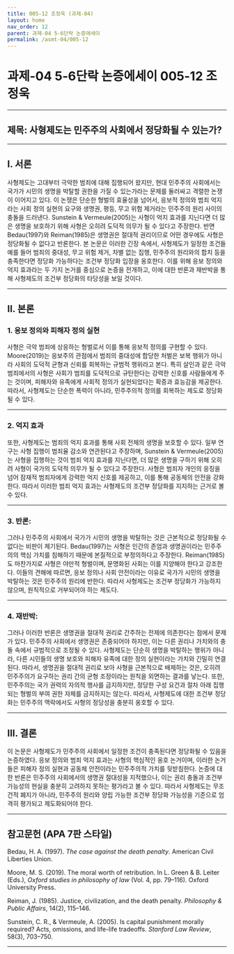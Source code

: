 ```yaml
---
title: 005-12 조정욱 (과제-04)
layout: home
nav_order: 12
parent: 과제-04 5-6단락 논증에세이
permalink: /asmt-04/005-12
---
```


# 과제-04 5-6단락 논증에세이 005-12 조정욱 

---

## 제목: 사형제도는 민주주의 사회에서 정당화될 수 있는가?

---

## I. 서론

사형제도는 고대부터 극악한 범죄에 대해 집행되어 왔지만, 현대 민주주의 사회에서는 국가가 시민의 생명을 박탈할 권한을 가질 수 있는가라는 문제를 둘러싸고 격렬한 논쟁이 이어지고 있다. 이 논쟁은 단순한 형벌의 효율성을 넘어서, 응보적 정의와 범죄 억지라는 사회 정의 실현의 요구와 생명권, 평등, 무고 위험 제거라는 민주주의 원리 사이의 충돌을 드러낸다. Sunstein & Vermeule(2005)는 사형이 억지 효과를 지닌다면 더 많은 생명을 보호하기 위해 사형은 오히려 도덕적 의무가 될 수 있다고 주장한다. 반면 Bedau(1997)와 Reiman(1985)은 생명권은 절대적 권리이므로 어떤 경우에도 사형은 정당화될 수 없다고 반론한다. 본 논문은 이러한 긴장 속에서, 사형제도가 일정한 조건들 예를 들어 범죄의 중대성, 무고 위험 제거, 차별 없는 집행, 민주주의 원리와의 합치 등을 충족한다면 정당화 가능하다는 조건부 정당화 입장을 옹호한다. 이를 위해 응보 정의와 억지 효과라는 두 가지 논거를 중심으로 논증을 전개하고, 이에 대한 반론과 재반박을 통해 사형제도의 조건부 정당화의 타당성을 보일 것이다.  

---

## II. 본론

### 1. 응보 정의와 피해자 정의 실현

사형은 극악 범죄에 상응하는 형벌로서 이를 통해 응보적 정의를 구현할 수 있다. Moore(2019)는 응보주의 관점에서 범죄의 중대성에 합당한 처벌은 보복 행위가 아니라 사회의 도덕적 균형과 신뢰를 회복하는 규범적 행위라고 본다. 특히 살인과 같은 극악 범죄에서의 사형은 사회가 범죄를 도덕적으로 규탄한다는 강력한 신호를 사람들에게 주는 것이며, 피해자와 유족에게 사회적 정의가 실현되었다는 확증과 효능감을 제공한다.  따라서, 사형제도는 단순한 폭력이 아니라, 민주주의적 정의를 회복하는 제도로 정당화 될 수 있다.

---

### 2. 억지 효과

또한, 사형제도는 범죄의 억지 효과를 통해 사회 전체의 생명을 보호할 수 있다. 일부 연구는 사형 집행이 범죄율 감소와 연관된다고 주장하며, Sunstein & Vermeule(2005)는 사형을 집행하는 것이  범죄 억지 효과를 지닌다면, 더 많은 생명을 구하기 위해 오히려 사형이 국가의 도덕적 의무가 될 수 있다고 주장한다. 사형은 범죄자 개인의 응징을 넘어 잠재적 범죄자에게 강력한 억지 신호를 제공하고, 이를 통해 공동체의 안전을 강화한다. 따라서 이러한 범죄 억지 효과는 사형제도의 조건부 정당화를 지지하는 근거로 볼 수 있다. 

---

### 3. 반론: 

그러나 민주주의 사회에서 국가가 시민의 생명을 박탈하는 것은 근본적으로 정당화될 수 없다는 비판이 제기된다. Bedau(1997)는 사형은 인간의 존엄과 생명권이라는 민주주의의 핵심 가치를 침해하기 때문에 본질적으로 부정의하다고 주장한다. Reiman(1985) 도 마찬가지로 사형은 야만적 형벌이며, 문명화된 사회는 이를 지양해야 한다고 강조한다. 이들의 견해에 따르면, 응보 정의나 사회 안전이라는 이유로 국가가 시민의 생명을 박탈하는 것은 민주주의 원리에 반한다. 따라서 사형제도는 조건부 정당화가 가능하지 않으며, 원칙적으로 거부되어야 하는 제도다. 

---

### 4. 재반박: 

그러나 이러한 반론은 생명권을 절대적 권리로 간주하는 전제에 의존한다는 점에서 문제가 있다. 민주주의 사회에서 생명권은 존중되어야 하지만, 이는 다른 권리나 가치와의 충돌 속에서 규범적으로 조정될 수 있다. 사형제도는 단순히 생명을 박탈하는 행위가 아니라, 다른 시민들의 생명 보호와 피해자 유족에 대한 정의 실현이라는 가치와 긴밀히 연결된다. 따라서, 생명권을 절대적 권리로 보아 사형을 근본적으로 배제하는 것은, 오히려 민주주의가 요구하는 권리 간의 균형 조정이라는 원칙을 외면하는 결과를 낳는다. 또한, 민주주의는 국가 권력의 자의적 행사를 금지하지만, 정당한 구성 요건과 절차 아래 집행되는 형벌의 부여 권한 자체를 금지하지는 않는다. 따라서, 사형제도에 대한 조건부 정당화는 민주주의 맥락에서도 사형의 정당성을 충분히 옹호할 수 있다. 

---

## III. 결론 

이 논문은 사형제도가 민주주의 사회에서 일정한 조건이 충족된다면 정당화될 수 있음을 논증하였다. 응보 정의와 범죄 억지 효과는 사형의 핵심적인 옹호 논거이며, 이러한 논거들은 피해자 정의 실현과 공동체 안전이라는 민주주의적 가치를 뒷받침한다. 논증에 대한 반론은 민주주의 사회에서의 생명권 절대성을 지적했으나, 이는 권리 충돌과 조건부 가능성의 현실을 충분히 고려하지 못하는 평가라고 볼 수 있다. 따라서 사형제도는 무조건적 폐지가 아니라, 민주주의 원리와 양립 가능한 조건부 정당화 가능성을 기준으로 엄격히 평가되고 제도화되어야 한다.

---

## 참고문헌 (APA 7판 스타일)

Bedau, H. A. (1997). *The case against the death penalty*. American Civil Liberties Union.  

Moore, M. S. (2019). The moral worth of retribution. In L. Green & B. Leiter (Eds.), *Oxford studies in philosophy of law* (Vol. 4, pp. 79–116). Oxford University Press.  

Reiman, J. (1985). Justice, civilization, and the death penalty. *Philosophy & Public Affairs*, 14(2), 115–146.  

Sunstein, C. R., & Vermeule, A. (2005). Is capital punishment morally required? Acts, omissions, and life-life tradeoffs. *Stanford Law Review*, 58(3), 703–750.  

---

